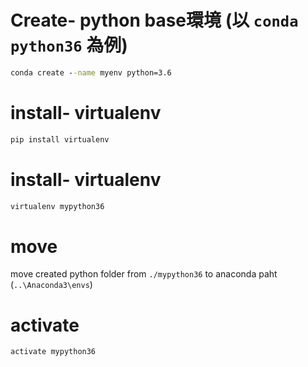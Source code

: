 # Create- python base環境 (以 `conda python36` 為例)
```cmd
conda create --name myenv python=3.6
```

# install- virtualenv
```cmd
pip install virtualenv
```

# install- virtualenv
```cmd
virtualenv mypython36
```
# move
move created python folder from `./mypython36` to anaconda paht (`..\Anaconda3\envs`)

# activate
```cmd
activate mypython36
```





